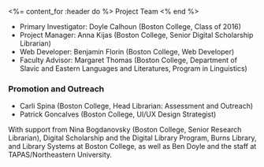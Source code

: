 <%= content_for :header do %>
Project Team
<% end %>


* Primary Investigator: Doyle Calhoun (Boston College, Class of 2016)
* Project Manager: Anna Kijas (Boston College, Senior Digital Scholarship Librarian)
* Web Developer: Benjamin Florin (Boston College, Web Developer)
* Faculty Advisor: Margaret Thomas (Boston College, Department of Slavic and Eastern Languages and Literatures, Program in Linguistics)


### Promotion and Outreach 
* Carli Spina  (Boston College, Head Librarian: Assessment and Outreach) 
* Patrick Goncalves (Boston College, UI/UX Design Strategist) 

With support from Nina Bogdanovsky (Boston College, Senior Research Librarian), Digital Scholarship and the Digital Library Program, Burns Library, and Library Systems at Boston College, as well as Ben Doyle and the staff at TAPAS/Northeastern University.
